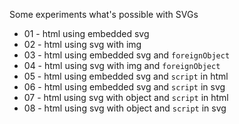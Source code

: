 Some experiments what's possible with SVGs

* 01 - html using embedded svg
* 02 - html using svg with img
* 03 - html using embedded svg and `foreignObject`
* 04 - html using svg with img and `foreignObject`
* 05 - html using embedded svg and `script` in html
* 06 - html using embedded svg and `script` in svg
* 07 - html using svg with object and `script` in html
* 08 - html using svg with object and `script` in svg
